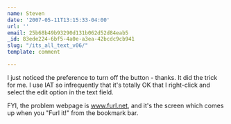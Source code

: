 ```yaml
---
name: Steven
date: '2007-05-11T13:15:33-04:00'
url: ''
email: 25b68b49b93290d131b062d52d84eab5
_id: 83ede224-6bf5-4a0e-a3ea-42bcdc9cb941
slug: "/its_all_text_v06/"
template: comment

---
```


I just noticed the preference to turn off the button - thanks. It did the trick for me. I use IAT so infrequently that it's totally OK that I right-click and select the edit option in the text field.

FYI, the problem webpage is www.furl.net, and it's the screen which comes up when you "Furl it!" from the bookmark bar.

